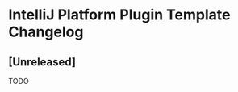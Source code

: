 <!-- Keep a Changelog guide -> https://keepachangelog.com -->

# IntelliJ Platform Plugin Template Changelog

## [Unreleased]

TODO